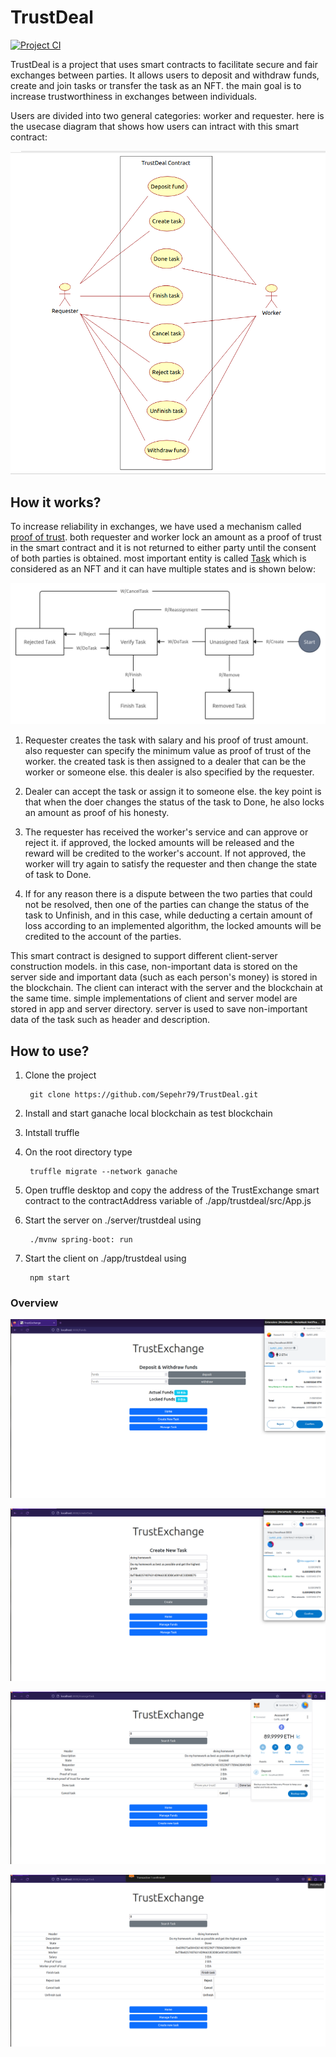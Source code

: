 # TrustDeal
[![Project CI](https://github.com/Sepehr79/TrustDeal/actions/workflows/cisetup.yml/badge.svg)](https://github.com/Sepehr79/TrustDeal/actions/workflows/cisetup.yml)

TrustDeal is a project that uses smart contracts to facilitate secure and fair exchanges between parties. It allows users to deposit and withdraw funds, create and join tasks or transfer the task as an NFT. the main goal is to increase trustworthiness in exchanges between individuals.

Users are divided into two general categories: worker and requester. here is the usecase diagram that shows how users can intract with this smart contract:

![usecase](./etc/img/Usecase.png)

## How it works?

To increase reliability in exchanges, we have used a mechanism called <ins>proof of trust</ins>. both requester and worker lock an amount as a proof of trust in the smart contract and it is not returned to either party until the consent of both parties is obtained. most important entity is called <ins>Task</ins> which is considered as an NFT and it can have multiple states and is shown below:

![state change](./analytics/stateGraph10.jpg)

1. Requester creates the task with salary and his proof of trust amount. also requester can specify the minimum value as proof of trust of the worker. the created task is then assigned to a dealer that can be the worker or someone else. this dealer is also specified by the requester.

2. Dealer can accept the task or assign it to someone else. the key point is that when the doer changes the status of the task to Done, he also locks an amount as proof of his honesty.

3. The requester has received the worker's service and can approve or reject it. if approved, the locked amounts will be released and the reward will be credited to the worker's account. If not approved, the worker will try again to satisfy the requester and then change the state of task to Done.

4. If for any reason there is a dispute between the two parties that could not be resolved, then one of the parties can change the status of the task to Unfinish, and in this case, while deducting a certain amount of loss according to an implemented algorithm, the locked amounts will be credited to the account of the parties.

This smart contract is designed to support different client-server construction models. in this case, non-important data is stored on the server side and important data (such as each person's money) is stored in the blockchain. The client can interact with the server and the blockchain at the same time. simple implementations of client and server model are stored in app and server directory. server is used to save non-important data of the task such as header and description.

## How to use?

1. Clone the project
    
        git clone https://github.com/Sepehr79/TrustDeal.git

2. Install and start ganache local blockchain as test blockchain

3. Intstall truffle

4. On the root directory type

        truffle migrate --network ganache

5. Open truffle desktop and copy the address of the TrustExchange smart contract to the contractAddress variable of ./app/trustdeal/src/App.js

6. Start the server on ./server/trustdeal using 

        ./mvnw spring-boot: run

7. Start the client on ./app/trustdeal using 


        npm start
    
### Overview

![over1](./etc/img/over1.png)

![over2](./etc/img/over2.png)

![over3](./etc/img/over3.png)

![over4](./etc/img/over4.png)